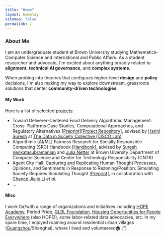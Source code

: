 ```yaml
---
title: "Home"
layout: homelay
sitemap: false
permalink: /
---
```


### About Me

I am an undergraduate student at Brown University studying Mathematics-Computer Science and International and Public Affairs. As a student researcher and advocate, I'm excited about anything broadly related to **alignment**, **technical AI governance**, and **complex systems**.

When probing into theories that configures higher-level **design** and **policy** decisions, I'm also making my way to explore downstream, grassroots solutions that center **community-driven technologies**.
   


#### My Work
Here is a list of selected [projects](https://jiayiw005.github.io/projects/):
- Toward Deliverer-Centered Food Delivery Algorithmic Management: Cross-Platforms Case Studies, Computational Approaches, and Regulatory Alternatives [[Preprint]]()[[Project Repository]](https://github.com/jiayiw005/delivery-alg-simulation), advised by [Harini Suresh](https://harinisuresh.com/) at [The Data in Society Collective (DISCO Lab)](https://discolab.cs.brown.edu/)
- Algorithmic (AI/ML) Fairness Research for Socially Responsible Computing (SRC) Handbook [[Handbook]](https://srch.cs.brown.edu), advised by [Suresh Venkatasubramanian](https://dsi.brown.edu/people/suresh-venkatasubramanian) and [Julia Netter](http://www.julianetter.de/) at Brown Uiversity Department of Computer Science and Center for Technology Responsibility (CNTR)
- Agent City Hall: Capturing and Replicating Human Thought Processes, Opinions, and Sentiments in Response to Rezoning/Position: Simulating Society Requires Simulating Thought [[Preprint]](https://www.arxiv.org/abs/2506.06958), in collaboration with [Chance Jiajie Li](https://2023.cjj.li/about) *et al.*
- ...

#### Misc

I work for/with a range of organizations and initiatives including [HOPE Academy](https://www.lncf.cn/edu/item/31.html), Period Pride, [GLBL Foundation](https://glblfoundation.org/), [Housing Opportunities for People Everywhere](https://www.linkedin.com/company/housing-opportunities-for-people-everywhere-hope/) (also HOPE!), some labor-related data advocacies, etc. In my spare time, I enjoyed roaming around residential urban villages ([Guangzhou](https://earth.google.com/earth/d/1YTg7TO4ODp5iSL_rj1xVqPlo7tOaysCh?usp=sharing)/Shanghai), where I lived and volunteered🏠 ;")